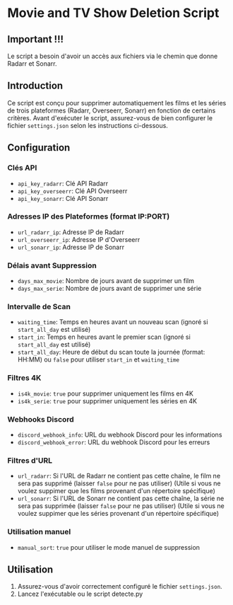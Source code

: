# Movie and TV Show Deletion Script

## Important !!!

Le script a besoin d'avoir un accès aux fichiers via le chemin que donne Radarr et Sonarr.

## Introduction

Ce script est conçu pour supprimer automatiquement les films et les séries de trois plateformes (Radarr, Overseerr, Sonarr) en fonction de certains critères. Avant d'exécuter le script, assurez-vous de bien configurer le fichier `settings.json` selon les instructions ci-dessous.

## Configuration

### Clés API

- `api_key_radarr`: Clé API Radarr
- `api_key_overseerr`: Clé API Overseerr
- `api_key_sonarr`: Clé API Sonarr

### Adresses IP des Plateformes (format IP:PORT)

- `url_radarr_ip`: Adresse IP de Radarr
- `url_overseerr_ip`: Adresse IP d'Overseerr
- `url_sonarr_ip`: Adresse IP de Sonarr

### Délais avant Suppression

- `days_max_movie`: Nombre de jours avant de supprimer un film
- `days_max_serie`: Nombre de jours avant de supprimer une série

### Intervalle de Scan

- `waiting_time`: Temps en heures avant un nouveau scan (ignoré si `start_all_day` est utilisé)
- `start_in`: Temps en heures avant le premier scan (ignoré si `start_all_day` est utilisé)
- `start_all_day`: Heure de début du scan toute la journée (format: HH:MM) ou `false` pour utiliser `start_in` et `waiting_time`

### Filtres 4K

- `is4k_movie`: `true` pour supprimer uniquement les films en 4K
- `is4k_serie`: `true` pour supprimer uniquement les séries en 4K

### Webhooks Discord

- `discord_webhook_info`: URL du webhook Discord pour les informations
- `discord_webhook_error`: URL du webhook Discord pour les erreurs

### Filtres d'URL

- `url_radarr`: Si l'URL de Radarr ne contient pas cette chaîne, le film ne sera pas supprimé (laisser `false` pour ne pas utiliser) (Utile si vous ne voulez suppimer que les films provenant d'un répertoire spécifique)
- `url_sonarr`: Si l'URL de Sonarr ne contient pas cette chaîne, la série ne sera pas supprimée (laisser `false` pour ne pas utiliser) (Utile si vous ne voulez suppimer que les séries provenant d'un répertoire spécifique)

### Utilisation manuel

- `manual_sort`: `true` pour utiliser le mode manuel de suppression

## Utilisation

1. Assurez-vous d'avoir correctement configuré le fichier `settings.json`.
2. Lancez l'exécutable ou le script detecte.py
